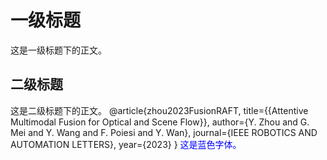 
# 一级标题
这是一级标题下的正文。

## 二级标题
这是二级标题下的正文。
@article{zhou2023FusionRAFT,
  title={{Attentive Multimodal Fusion for Optical and Scene Flow}},
  author={Y. Zhou and G. Mei and Y. Wang and F. Poiesi and Y. Wan},
  journal={IEEE ROBOTICS AND AUTOMATION LETTERS},
  year={2023}
}
<span style="color: blue;">这是蓝色字体。</span>

